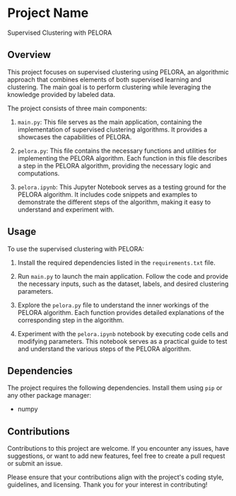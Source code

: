 # Project Name

Supervised Clustering with PELORA

## Overview

This project focuses on supervised clustering using PELORA, an algorithmic approach that combines elements of both supervised learning and clustering. The main goal is to perform clustering while leveraging the knowledge provided by labeled data.

The project consists of three main components:

1. `main.py`: This file serves as the main application, containing the implementation of supervised clustering algorithms. It provides a showcases the capabilities of PELORA.

2. `pelora.py`: This file contains the necessary functions and utilities for implementing the PELORA algorithm. Each function in this file describes a step in the PELORA algorithm, providing the necessary logic and computations.

3. `pelora.ipynb`: This Jupyter Notebook serves as a testing ground for the PELORA algorithm. It includes code snippets and examples to demonstrate the different steps of the algorithm, making it easy to understand and experiment with.

## Usage

To use the supervised clustering with PELORA:

1. Install the required dependencies listed in the `requirements.txt` file.

2. Run `main.py` to launch the main application. Follow the code and provide the necessary inputs, such as the dataset, labels, and desired clustering parameters.

3. Explore the `pelora.py` file to understand the inner workings of the PELORA algorithm. Each function provides detailed explanations of the corresponding step in the algorithm.

4. Experiment with the `pelora.ipynb` notebook by executing code cells and modifying parameters. This notebook serves as a practical guide to test and understand the various steps of the PELORA algorithm.

## Dependencies

The project requires the following dependencies. Install them using `pip` or any other package manager:

- numpy

## Contributions

Contributions to this project are welcome. If you encounter any issues, have suggestions, or want to add new features, feel free to create a pull request or submit an issue.

Please ensure that your contributions align with the project's coding style, guidelines, and licensing. Thank you for your interest in contributing!
